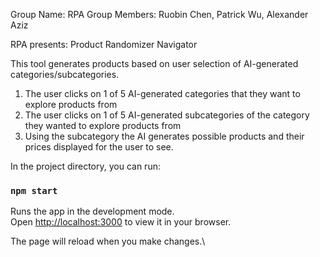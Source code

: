 Group Name: RPA
Group Members: Ruobin Chen, Patrick Wu, Alexander Aziz

RPA presents: Product Randomizer Navigator

This tool generates products based on user selection of AI-generated categories/subcategories.

1. The user clicks on 1 of 5 AI-generated categories that they want to explore products from
2. The user clicks on 1 of 5 AI-generated subcategories of the category they wanted to explore products from
3. Using the subcategory the AI generates possible products and their prices displayed for the user to see.



In the project directory, you can run:

### `npm start`

Runs the app in the development mode.\
Open [http://localhost:3000](http://localhost:3000) to view it in your browser.

The page will reload when you make changes.\

